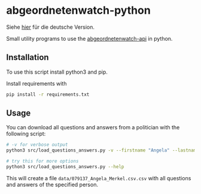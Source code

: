 # abgeordnetenwatch-python

Siehe [hier](/README_de.md) für die deutsche Version.

Small utility programs to use the [abgeordnetenwatch-api](https://www.abgeordnetenwatch.de/) in python.

## Installation

To use this script install python3 and pip.

Install requirements with
```sh
pip install -r requirements.txt
```

## Usage

You can download all questions and answers from a politician with the following script:

```sh
# -v for verbose output
python3 src/load_questions_answers.py -v --firstname "Angela" --lastname "Merkel"

# try this for more options
python3 src/load_questions_answers.py --help
```

This will create a file `data/079137_Angela_Merkel.csv.csv` with all questions and answers of the specified person.
